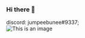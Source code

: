 ### Hi there 👋

discord: jumpeebunee#9337; <br>
![This is an image](https://www.codewars.com/users/jumpeebunee/badges/large)
